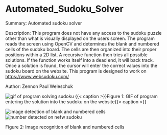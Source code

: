 # Automated_Sudoku_Solver
Summary: Automated sudoku solver

Description: This program does not have any access to the sudoku puzzle other than
what is visually displayed on the users screen. The program reads the screen using
OpenCV and determines the blank and numbered cells of the sudoku board. The cells
are then organized into their proper positions within a 2D list.  A recursive
function then tries all possible solutions. If the function works itself into a
dead end, it will back track. Once a solution is found, the cursor will enter the
correct values into the sudoku board on the website. This program is designed to
work on https://www.websudoku.com/

Author: Zennon Paul Weleschuk

![gif of program solving sudoku](https://github.com/ZennonWeleschuk/Automated_Sudoku_Solver/blob/main/demos/sodukoGif.gif) {{< caption >}}Figure 1: GIF of program entering the solution into the sudoku on the website{{< caption >}}

![image detection of blank and numbered cells](https://github.com/ZennonWeleschuk/Automated_Sudoku_Solver/blob/main/demos/visionOutput.PNG)![number detected on nefw sudoku](https://github.com/ZennonWeleschuk/Automated_Sudoku_Solver/blob/main/demos/numbersFound.PNG)

Figure 2: Image recognition of blank and numbered cells
